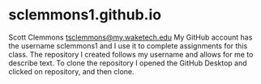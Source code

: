 # sclemmons1.github.io

Scott Clemmons   tsclemmons@my.waketech.edu
My GitHub account has the username sclemmons1 and I use it to complete assignments for this class.
The repository I created follows my username and allows for me to describe text.
To clone the repository I opened the GitHub Desktop and clicked on repository, and then clone.